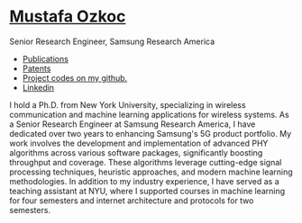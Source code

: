 # [Mustafa Ozkoc](https://mustafaozkoc.com/)

Senior Research Engineer, Samsung Research America

  * [Publications](./publications.html)
  * [Patents](./patents.html)
  * [Project codes on my github.](https://github.com/mustafafu)
  * [Linkedin](https://www.linkedin.com/in/mustafaozkoc/)

I hold a Ph.D. from New York University, specializing in wireless communication and machine learning applications for wireless systems. As a Senior Research Engineer at Samsung Research America, I have dedicated over two years to enhancing Samsung's 5G product portfolio. My work involves the development and implementation of advanced PHY algorithms across various software packages, significantly boosting throughput and coverage. These algorithms leverage cutting-edge signal processing techniques, heuristic approaches, and modern machine learning methodologies.
In addition to my industry experience, I have served as a teaching assistant at NYU, where I supported courses in machine learning for four semesters and internet architecture and protocols for two semesters.


